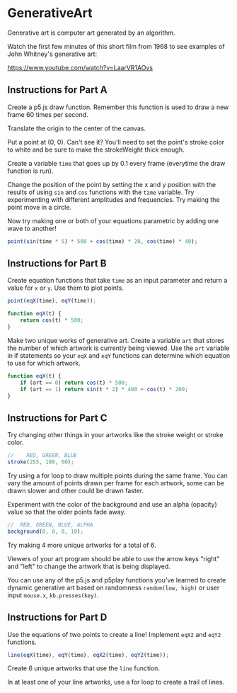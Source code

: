# GenerativeArt

Generative art is computer art generated by an algorithm.

Watch the first few minutes of this short film from 1968 to see examples of John Whitney's generative art:

<https://www.youtube.com/watch?v=LaarVR1AOvs>

## Instructions for Part A

Create a p5.js draw function. Remember this function is used to draw a new frame 60 times per second.

Translate the origin to the center of the canvas.

Put a point at (0, 0). Can't see it? You'll need to set the point's stroke color to white and be sure to make the strokeWeight thick enough.

Create a variable `time` that goes up by 0.1 every frame (everytime the draw function is run).

Change the position of the point by setting the x and y position with the results of using `sin` and `cos` functions with the `time` variable. Try experimenting with different amplitudes and frequencies. Try making the point move in a circle.

Now try making one or both of your equations parametric by adding one wave to another!

```js
point(sin(time * 5) * 500 + cos(time) * 20, cos(time) * 40);
```

## Instructions for Part B

Create equation functions that take `time` as an input parameter and return a value for `x` or `y`. Use them to plot points.

```js
point(eqX(time), eqY(time));
```

```js
function eqX(t) {
	return cos(t) * 500;
}
```

Make two unique works of generative art. Create a variable `art` that stores the number of which artwork is currently being viewed. Use the `art` variable in if statements so your `eqX` and `eqY` functions can determine which equation to use for which artwork.

```js
function eqX(t) {
	if (art == 0) return cos(t) * 500;
	if (art == 1) return sin(t * 2) * 400 + cos(t) * 200;
}
```

## Instructions for Part C

Try changing other things in your artworks like the stroke weight or stroke color.

```js
//    RED, GREEN, BLUE
stroke(255, 100, 60);
```

Try using a for loop to draw multiple points during the same frame. You can vary the amount of points drawn per frame for each artwork, some can be drawn slower and other could be drawn faster.

Experiment with the color of the background and use an alpha (opacity) value so that the older points fade away.

```js
//  RED, GREEN, BLUE, ALPHA
background(0, 0, 0, 10);
```

Try making 4 more unique artworks for a total of 6.

Viewers of your art program should be able to use the arrow keys "right" and "left" to change the artwork that is being displayed.

You can use any of the p5.js and p5play functions you've learned to create dynamic generative art based on randomness `random(low, high)` or user input `mouse.x`, `kb.presses(key)`.

## Instructions for Part D

Use the equations of two points to create a line! Implement `eqX2` and `eqY2` functions.

```js
line(eqX(time), eqY(time), eqX2(time), eqY2(time));
```

Create 6 unique artworks that use the `line` function.

In at least one of your line artworks, use a for loop to create a trail of lines.

